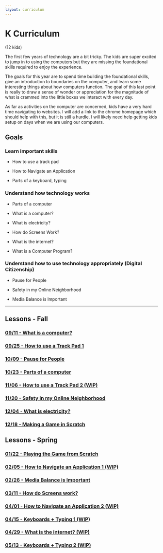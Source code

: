 ```yaml
---
layout: curriculum
---
```


# K Curriculum

(12 kids)

The first few years of technology are a bit tricky.  The kids are super excited to jump in to using the computers but they are missing the foundational skills required to enjoy the experience.  

The goals for this year are to spend time building the foundational skills, give an introduction to boundaries on the computer, and learn some interesting things about how computers function.  The goal of this last point is really to draw a sense of wonder or appreciation for the magnitude of what is crammed into the little boxes we interact with every day.

As far as activities on the computer are concerned, kids have a very hard time navigating to websites.  I will add a link to the chrome homepage which should help with this, but it is still a hurdle.  I will likely need help getting kids setup on days when we are using our computers.


## Goals

### Learn important skills

* How to use a track pad

* How to Navigate an Application

* Parts of a keyboard, typing

### Understand how technology works

* Parts of a computer

* What is a computer?

* What is electricity?

* How do Screens Work?

* What is the internet?

* What is a Computer Program?

### Understand how to use technology appropriately (Digital Citizenship)

* Pause for People 

* Safety in my Online Neighborhood

* Media Balance is Important

---

## Lessons - Fall

### [09/11 - What is a computer?](what_is_a_computer.md)

### [09/25 - How to use a Track Pad 1](how_to_use_a_track_pad_1.md)

### [10/09 - Pause for People](pause_for_people.md)

### [10/23 - Parts of a computer](parts_of_a_computer.md)

### [11/06 - How to use a Track Pad 2 (WIP)](how_to_use_a_track_pad_2.md)

### [11/20 - Safety in my Online Neighborhood](safety_in_my_online_neighborhood.md)

### [12/04 - What is electricity?](what_is_electricity.md)

### [12/18 - Making a Game in Scratch](making_a_game_in_scratch.md)


## Lessons - Spring

### [01/22 - Playing the Game from Scratch](playing_a_game_in_scratch.md)

### [02/05 - How to Navigate an Application 1 (WIP)](how_to_navigate_an_application_1.md)

### [02/26 - Media Balance is Important](media_balance_is_important.md)

### [03/11 - How do Screens work?](how_do_screens_work.md)

### [04/01 - How to Navigate an Application 2 (WIP)](how_to_navigate_an_application_2.md)

### [04/15 - Keyboards + Typing 1 (WIP)](keyboards_and_typing_1.md)

### [04/29 - What is the internet? (WIP)](what_is_the_internet.md)

### [05/13 - Keyboards + Typing 2 (WIP)](keyboards_and_typing_2.md)
